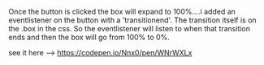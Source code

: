 Once the button is clicked the box will expand to 100%....i added an eventlistener on the button with a 'transitionend'. The transition itself is on the .box in the css. So the eventlistener will listen to when that transition ends and then the box will go from 100% to 0%.

see it here --> https://codepen.io/Nnx0/pen/WNrWXLx
